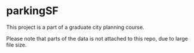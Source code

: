 # parkingSF

This project is a part of a graduate city planning course.

Please note that parts of the data is not attached to this repo, due to large file size.

